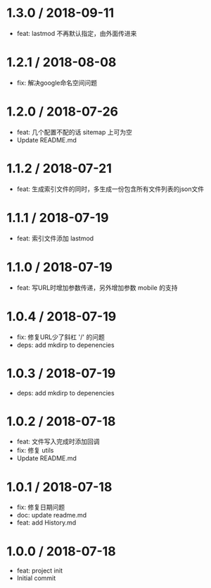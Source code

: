 
1.3.0 / 2018-09-11
==================

  * feat: lastmod 不再默认指定，由外面传进来

1.2.1 / 2018-08-08
==================

  * fix: 解决google命名空间问题

1.2.0 / 2018-07-26
==================

  * feat: 几个配置不配的话 sitemap 上可为空
  * Update README.md

1.1.2 / 2018-07-21
==================

  * feat: 生成索引文件的同时，多生成一份包含所有文件列表的json文件

1.1.1 / 2018-07-19
==================

  * feat: 索引文件添加 lastmod

1.1.0 / 2018-07-19
==================

  * feat: 写URL时增加参数传递，另外增加参数 mobile 的支持

1.0.4 / 2018-07-19
==================

  * fix: 修复URL少了斜杠 '/' 的问题
  * deps: add mkdirp to depenencies

1.0.3 / 2018-07-19
==================

  * deps: add mkdirp to depenencies

1.0.2 / 2018-07-18
==================

  * feat: 文件写入完成时添加回调
  * fix: 修复 utils
  * Update README.md

1.0.1 / 2018-07-18
==================

  * fix: 修复日期问题
  * doc: update readme.md
  * feat: add History.md

1.0.0 / 2018-07-18
==================

  * feat: project init
  * Initial commit
